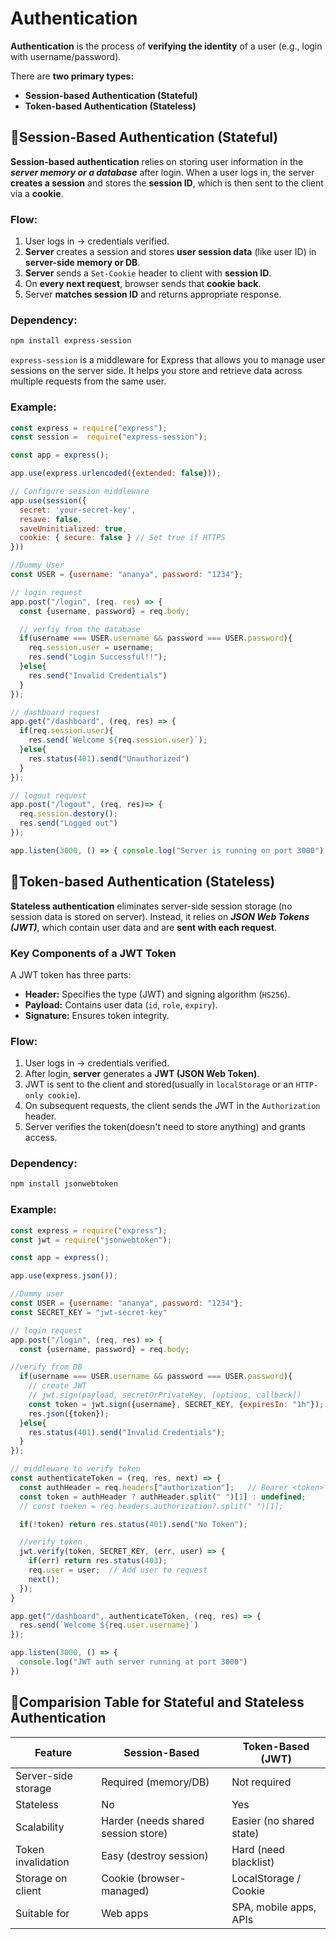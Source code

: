 # Authentication
**Authentication** is the process of **verifying the identity** of a user (e.g., login with username/password).

There are **two primary types:**
- **Session-based Authentication (Stateful)**
- **Token-based Authentication (Stateless)**


## 🔹Session-Based Authentication (Stateful)
**Session-based authentication** relies on storing user information in the ***server memory or a database*** after login. When a user logs in, the server **creates a session** and stores the **session ID**, which is then sent to the client via a **cookie**.

### Flow:
1. User logs in → credentials verified.
2. **Server** creates a session and stores **user session data** (like user ID) in **server-side memory or DB**.
3. **Server** sends a `Set-Cookie` header to client with **session ID**.
4. On **every next request**, browser sends that **cookie back**.
5. Server **matches session ID** and returns appropriate response.

### Dependency:
```bash
npm install express-session
```
`express-session` is a middleware for Express that allows you to manage user sessions on the server side.
It helps you store and retrieve data across multiple requests from the same user.


### Example:
```js
const express = require("express");
const session =  require("express-session");

const app = express();

app.use(express.urlencoded({extended: false}));

// Configure session middleware
app.use(session({
  secret: 'your-secret-key',
  resave: false,
  saveUninitialized: true,
  cookie: { secure: false } // Set true if HTTPS
}))

//Dummy User
const USER = {username: "ananya", password: "1234"};

// login request
app.post("/login", (req. res) => {
  const {username, password} = req.body;

  // verfiy from the database
  if(username === USER.username && password === USER.password){
    req.session.user = username;
    res.send("Login Successful!!");
  }else{
    res.send("Invalid Credentials")
  }
});

// dashboard request
app.get("/dashboard", (req, res) => {
  if(req.session.user){
    res.send(`Welcome ${req.session.user}`);
  }else{
    res.status(401).send("Unauthorized")
  }
});

// logout request
app.post("/logout", (req, res)=> {
  req.session.destory();
  res.send("Logged out")
});

app.listen(3000, () => { console.log("Server is running on port 3000") } );
```

## 🔹Token-based Authentication (Stateless)
**Stateless authentication** eliminates server-side session storage (no session data is stored on server). Instead, it relies on ***JSON Web Tokens (JWT)***, which contain user data and are **sent with each request**.

### Key Components of a JWT Token
A JWT token has three parts:
- **Header:** Specifies the type (JWT) and signing algorithm (`HS256`).
- **Payload:** Contains user data (`id`, `role`, `expiry`).
- **Signature:** Ensures token integrity.


### Flow:
1. User logs in → credentials verified.
2. After login, **server** generates a **JWT (JSON Web Token)**.
3. JWT is sent to the client and stored(usually in `localStorage` or an `HTTP-only cookie`).
4. On subsequent requests, the client sends the JWT in the `Authorization` header.
5. Server verifies the token(doesn't need to store anything) and grants access.

### Dependency:
```bash
npm install jsonwebtoken
```
### Example:
```js
const express = require("express");
const jwt = require("jsonwebtoken");

const app = express();

app.use(express.json());

//Dummy user
const USER = {username: "ananya", password: "1234"};
const SECRET_KEY = "jwt-secret-key"

// login request
app.post("/login", (req, res) => {
  const {username, password} = req.body;

//verify from DB
  if(username === USER.username && password === USER.password){
    // create JWT
    // jwt.sign(payload, secretOrPrivateKey, [options, callback])
    const token = jwt.sign({username}, SECRET_KEY, {expiresIn: "1h"});
    res.json({token});
  }else{
    res.status(401).send("Invalid Credentials");
  } 
});

// middleware to verify token
const authenticateToken = (req, res, next) => {
  const authHeader = req.headers["authorization"];   // Bearer <token>
  const token = authHeader ? authHeader.split(" ")[1] : undefined;
  // const toeken = req.headers.authorization?.split(" ")[1];

  if(!token) return res.status(401).send("No Token");

  //verify token
  jwt.verify(token, SECRET_KEY, (err, user) => {
    if(err) return res.status(403);
    req.user = user;  // Add user to request
    next();
  });
}

app.get("/dashboard", authenticateToken, (req, res) => {
  res.send(`Welcome ${req.user.username}`)
}); 

app.listen(3000, () => {
  console.log("JWT auth server running at port 3000")
})

```

## 🔹Comparision Table for Stateful and Stateless Authentication

| Feature             | Session-Based                       | Token-Based (JWT)        |
| ------------------- | ----------------------------------- | ------------------------ |
| Server-side storage | Required (memory/DB)                | Not required             |
| Stateless           |  No                                |  Yes                    |
| Scalability         | Harder (needs shared session store) | Easier (no shared state) |
| Token invalidation  | Easy (destroy session)              | Hard (need blacklist)    |
| Storage on client   | Cookie (browser-managed)            | LocalStorage / Cookie    |
| Suitable for        | Web apps                            | SPA, mobile apps, APIs   |





